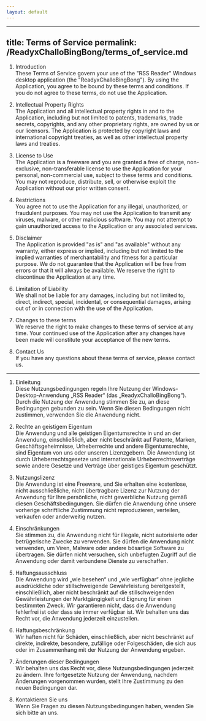 ```yaml
---
layout: default
---
```

---
title: Terms of Service
permalink: /ReadyxChalloBingBong/terms_of_service.md
---
1. Introduction  
These Terms of Service govern your use of the "RSS Reader" Windows desktop application (the "ReadyxChalloBingBong"). By using the Application, you agree to be bound by these terms and conditions. If you do not agree to these terms, do not use the Application.

2. Intellectual Property Rights  
The Application and all intellectual property rights in and to the Application, including but not limited to patents, trademarks, trade secrets, copyrights, and any other proprietary rights, are owned by us or our licensors. The Application is protected by copyright laws and international copyright treaties, as well as other intellectual property laws and treaties.

3. License to Use  
The Application is a freeware and you are granted a free of charge, non-exclusive, non-transferable license to use the Application for your personal, non-commercial use, subject to these terms and conditions. You may not reproduce, distribute, sell, or otherwise exploit the Application without our prior written consent.

4. Restrictions  
You agree not to use the Application for any illegal, unauthorized, or fraudulent purposes. You may not use the Application to transmit any viruses, malware, or other malicious software. You may not attempt to gain unauthorized access to the Application or any associated services.

5. Disclaimer  
The Application is provided "as is" and "as available" without any warranty, either express or implied, including but not limited to the implied warranties of merchantability and fitness for a particular purpose. We do not guarantee that the Application will be free from errors or that it will always be available. We reserve the right to discontinue the Application at any time.

6. Limitation of Liability  
We shall not be liable for any damages, including but not limited to, direct, indirect, special, incidental, or consequential damages, arising out of or in connection with the use of the Application.

7. Changes to these terms  
We reserve the right to make changes to these terms of service at any time. Your continued use of the Application after any changes have been made will constitute your acceptance of the new terms.

8. Contact Us  
If you have any questions about these terms of service, please contact us.


---

1. Einleitung  
Diese Nutzungsbedingungen regeln Ihre Nutzung der Windows-Desktop-Anwendung „RSS Reader“ (das „ReadyxChalloBingBong“). Durch die Nutzung der Anwendung stimmen Sie zu, an diese Bedingungen gebunden zu sein. Wenn Sie diesen Bedingungen nicht zustimmen, verwenden Sie die Anwendung nicht.

2. Rechte an geistigem Eigentum  
Die Anwendung und alle geistigen Eigentumsrechte in und an der Anwendung, einschließlich, aber nicht beschränkt auf Patente, Marken, Geschäftsgeheimnisse, Urheberrechte und andere Eigentumsrechte, sind Eigentum von uns oder unseren Lizenzgebern. Die Anwendung ist durch Urheberrechtsgesetze und internationale Urheberrechtsverträge sowie andere Gesetze und Verträge über geistiges Eigentum geschützt.

3. Nutzungslizenz  
Die Anwendung ist eine Freeware, und Sie erhalten eine kostenlose, nicht ausschließliche, nicht übertragbare Lizenz zur Nutzung der Anwendung für Ihre persönliche, nicht gewerbliche Nutzung gemäß diesen Geschäftsbedingungen. Sie dürfen die Anwendung ohne unsere vorherige schriftliche Zustimmung nicht reproduzieren, verteilen, verkaufen oder anderweitig nutzen.

4. Einschränkungen  
Sie stimmen zu, die Anwendung nicht für illegale, nicht autorisierte oder betrügerische Zwecke zu verwenden. Sie dürfen die Anwendung nicht verwenden, um Viren, Malware oder andere bösartige Software zu übertragen. Sie dürfen nicht versuchen, sich unbefugten Zugriff auf die Anwendung oder damit verbundene Dienste zu verschaffen.

5. Haftungsausschluss  
Die Anwendung wird „wie besehen“ und „wie verfügbar“ ohne jegliche ausdrückliche oder stillschweigende Gewährleistung bereitgestellt, einschließlich, aber nicht beschränkt auf die stillschweigenden Gewährleistungen der Marktgängigkeit und Eignung für einen bestimmten Zweck. Wir garantieren nicht, dass die Anwendung fehlerfrei ist oder dass sie immer verfügbar ist. Wir behalten uns das Recht vor, die Anwendung jederzeit einzustellen.

6. Haftungsbeschränkung  
Wir haften nicht für Schäden, einschließlich, aber nicht beschränkt auf direkte, indirekte, besondere, zufällige oder Folgeschäden, die sich aus oder im Zusammenhang mit der Nutzung der Anwendung ergeben.

7. Änderungen dieser Bedingungen  
Wir behalten uns das Recht vor, diese Nutzungsbedingungen jederzeit zu ändern. Ihre fortgesetzte Nutzung der Anwendung, nachdem Änderungen vorgenommen wurden, stellt Ihre Zustimmung zu den neuen Bedingungen dar.

8. Kontaktieren Sie uns  
Wenn Sie Fragen zu diesen Nutzungsbedingungen haben, wenden Sie sich bitte an uns.
